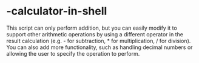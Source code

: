 # -calculator-in-shell

This script can only perform addition, but you can easily modify it to support other arithmetic operations by using a different operator in the result calculation (e.g. - for subtraction, * for multiplication, / for division). You can also add more functionality, such as handling decimal numbers or allowing the user to specify the operation to perform.
